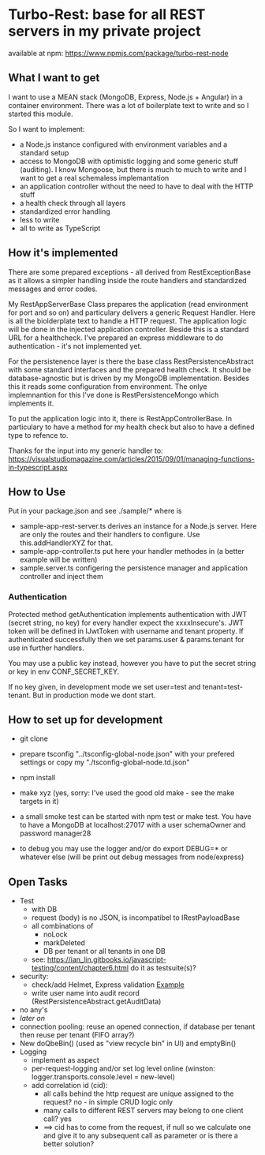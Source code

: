 # Turbo-Rest: base for all REST servers in my private project

available at npm: <https://www.npmjs.com/package/turbo-rest-node>

## What I want to get

I want to use a MEAN stack (MongoDB, Express, Node.js + Angular) in a container environment. There was a lot of boilerplate text to write and so I started this module.

So I want to implement:

* a Node.js instance configured with environment variables and a standard setup
* access to MongoDB with optimistic logging and some generic stuff (auditing). I know Mongoose, but there is much to much to write and I want to get a real schemaless implemantation
* an application controller without the need to have to deal with the HTTP stuff
* a health check through all layers
* standardized error handling
* less to write
* all to write as TypeScript

## How it's implemented

There are some prepared exceptions - all derived from RestExceptionBase as it allows a simpler handling inside the route handlers and standardized messages and error codes.

My RestAppServerBase Class prepares the application (read environment for port and so on) and particulary delivers a generic Request Handler. Here is all the biolderplate text to handle a HTTP request. The application logic will be done in the injected application controller. Beside this is a standard URL for a healthcheck. I've prepared an express middleware to do authentication - it's not implemented yet.

For the persistenence layer is there the base class RestPersistenceAbstract with some standard interfaces and the prepared health check. It should be database-agnostic but is driven by my MongoDB implementation. Besides this it reads some configuration from environment. The onlye implemnantion for this I've done is RestPersistenceMongo which implements it.

To put the application logic into it, there is RestAppControllerBase. In particulary to have a method for my health check but also to have a defined type to refence to.

Thanks for the input into my generic handler to: <https://visualstudiomagazine.com/articles/2015/09/01/managing-functions-in-typescript.aspx>

## How to Use

Put in your package.json and see ./sample/* where is

* sample-app-rest-server.ts derives an instance for a Node.js server. Here are only the routes and their handlers to configure. Use this.addHandlerXYZ for that.
* sample-app-controller.ts put here your handler methodes in (a better example will be written)
* sample.server.ts configering the persistence manager and application controller and inject them

### Authentication

Protected method getAuthentication implements authentication with JWT (secret string, no key) for every handler expect the xxxxInsecure's. JWT token will be defined in IJwtToken with username and tenant property.
If authenticated successfully then we set params.user & params.tenant for use in further handlers.

You may use a public key instead, however you have to put the secret string or key in env CONF_SECRET_KEY.

If no key given, in development mode we set user=test and tenant=test-tenant. But in production mode we dont start.

## How to set up for development

* git clone
* prepare tsconfig "../tsconfig-global-node.json" with your prefered settings or copy my "./tsconfig-global-node.td.json"
* npm install
* make xyz (yes, sorry: I've used the good old make - see the make targets in it)

* a small smoke test can be started with npm test or make test. You have to have a MongoDB at localhost:27017 with a user schemaOwner and password manager28
* to debug you may use the logger and/or do export DEBUG=* or whatever else (will be print out debug messages from node/express)

## Open Tasks

* Test
  * with DB
  * request (body) is no JSON, is incompatibel to IRestPayloadBase
  * all combinations of
    * noLock
    * markDeleted
    * DB per tenant or all tenants in one DB
  * see: <https://ian_lin.gitbooks.io/javascript-testing/content/chapter6.html> do it as testsuite(s)?
* security:
  * check/add Helmet, Express validation [Example](https://github.com/KunalKapadia/express-mongoose-es6-rest-api)
  * write user name into audit record (RestPersistenceAbstract.getAuditData)
* no any's
* *later on*
* connection pooling: reuse an opened connection, if database per tenant then reuse per tenant (FIFO array?)
* New doQbeBin() (used as "view recycle bin" in UI) and  emptyBin()
* Logging
  * implement as aspect
  * per-request-logging and/or set log level online (winston: logger.transports.console.level = new-level)
  * add correlation id (cid):
    * all calls behind the http request are unique assigned to the request? no - in simple CRUD logic only
    * many calls to different REST servers may belong to one client call? yes
    * ==> cid has to come from the request, if null so we calculate one and give it to any subsequent call as parameter or is there a better solution?